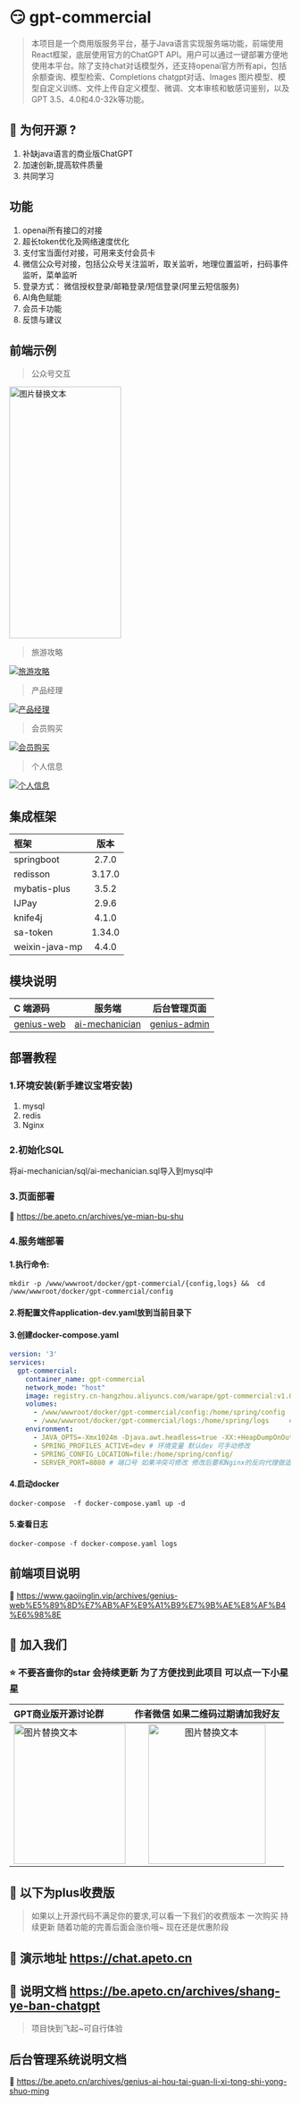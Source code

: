 # :smirk: gpt-commercial

> 本项目是一个商用版服务平台，基于Java语言实现服务端功能，前端使用React框架，底层使用官方的ChatGPT API。用户可以通过一键部署方便地使用本平台。除了支持chat对话模型外，还支持openai官方所有api，包括余额查询、模型检索、Completions chatgpt对话、Images 图片模型、模型自定义训练、文件上传自定义模型、微调、文本审核和敏感词鉴别，以及GPT 3.5、4.0和4.0-32k等功能。

## :raised_hands: 为何开源 ?
1. 补缺java语言的商业版ChatGPT
2. 加速创新,提高软件质量
3. 共同学习


## 功能
1. openai所有接口的对接
2. 超长token优化及网络速度优化
3. 支付宝当面付对接，可用来支付会员卡
4. 微信公众号对接，包括公众号关注监听，取关监听，地理位置监听，扫码事件监听，菜单监听
5. 登录方式： 微信授权登录/邮箱登录/短信登录(阿里云短信服务)
6. AI角色赋能
7. 会员卡功能
8. 反馈与建议



## 前端示例

> 公众号交互

<img src="https://github.com/apeto2/gpt-commercial/assets/131843341/73e87373-e707-4079-8a8e-8a3518450ef4?raw=true" alt="图片替换文本" width="200" height="450" align="bottom" />


> 旅游攻略

[![旅游攻略](http://be.apeto.cn/upload/image-qslc.png "Shiprock")](https://be.apeto.cn/archives/shang-ye-ban-chatgpt)

> 产品经理

[![产品经理](http://be.apeto.cn/upload/c%E7%AB%AF.png "Shiprock")](https://be.apeto.cn/archives/shang-ye-ban-chatgpt)
> 会员购买

[![会员购买](http://be.apeto.cn/upload/image-eksc.png "Shiprock")](https://be.apeto.cn/archives/shang-ye-ban-chatgpt)
> 个人信息

[![个人信息](http://be.apeto.cn/upload/image-qumb.png "Shiprock")](https://be.apeto.cn/archives/shang-ye-ban-chatgpt)

## 集成框架

| 框架             |   版本   | 
|:---------------|:------:|
| springboot     | 2.7.0  | 
| redisson       | 3.17.0 | 
| mybatis-plus   | 3.5.2  | 
| IJPay          | 2.9.6  | 
| knife4j        | 4.1.0  | 
| sa-token       | 1.34.0 | 
| weixin-java-mp | 4.4.0  | 



## 模块说明

|   C 端源码    |  服务端     | 后台管理页面 |
| :---        |    :----:   |:------:| 
|    [genius-web](genius-web)   |  [ai-mechanician](ai-mechanician)   |   [genius-admin](genius-admin)     |


## 部署教程

### 1.环境安装(新手建议宝塔安装)
1. mysql
2. redis
3. Nginx

### 2.初始化SQL
将ai-mechanician/sql/ai-mechanician.sql导入到mysql中

### 3.页面部署
:link: https://be.apeto.cn/archives/ye-mian-bu-shu

### 4.服务端部署

#### 1.执行命令:
```shell
mkdir -p /www/wwwroot/docker/gpt-commercial/{config,logs} &&  cd /www/wwwroot/docker/gpt-commercial/config
```
#### 2.将配置文件application-dev.yaml放到当前目录下

#### 3.创建docker-compose.yaml
```yaml
version: '3'
services:
  gpt-commercial:
    container_name: gpt-commercial
    network_mode: "host"
    image: registry.cn-hangzhou.aliyuncs.com/warape/gpt-commercial:v1.0.2
    volumes:
      - /www/wwwroot/docker/gpt-commercial/config:/home/spring/config  #config映射目录
      - /www/wwwroot/docker/gpt-commercial/logs:/home/spring/logs     #logs映射目录
    environment:
      - JAVA_OPTS=-Xmx1024m -Djava.awt.headless=true -XX:+HeapDumpOnOutOfMemoryError -XX:MaxGCPauseMillis=20 -XX:InitiatingHeapOccupancyPercent=35 -Xloggc:/home/spring/logs/gc.log -Dcom.sun.management.jmxremote -Dcom.sun.management.jmxremote.port=9876 -Dcom.sun.management.jmxremote.ssl=false -Dcom.sun.management.jmxremote.authenticate=false -Dlogging.file.path=/home/spring/logs -Duser.timezone=Asia/Shanghai -Dfile.encoding=UTF-8
      - SPRING_PROFILES_ACTIVE=dev # 环境变量 默认dev 可手动修改
      - SPRING_CONFIG_LOCATION=file:/home/spring/config/
      - SERVER_PORT=8080 # 端口号 如果冲突可修改 修改后要和Nginx的反向代理做适配 
```

#### 4.启动docker
```shell
docker-compose  -f docker-compose.yaml up -d
```
#### 5.查看日志
```shell
docker-compose -f docker-compose.yaml logs
```

## 前端项目说明
:link: https://www.gaojinglin.vip/archives/genius-web%E5%89%8D%E7%AB%AF%E9%A1%B9%E7%9B%AE%E8%AF%B4%E6%98%8E



## 💬 加入我们

### ⭐️ 不要吝啬你的star 会持续更新 为了方便找到此项目 可以点一下小星星

|  GPT商业版开源讨论群    | 作者微信 如果二维码过期请加我好友 |
| :---        |    :----:  |
|  <img src="https://github.com/apeto2/gpt-commercial/assets/131843341/91e1ddad-20ff-46c1-be4b-fe81436bf38d?raw=true" alt="图片替换文本" width="200" height="250" align="bottom" />     |  <img src="https://github.com/apeto2/gpt-commercial/assets/131843341/b6a8b5e2-4448-4e03-9335-9252eb55467b" alt="图片替换文本" width="210" height="250" align="bottom" />     | 



## :100: 以下为plus收费版

> 如果以上开源代码不满足你的要求,可以看一下我们的收费版本 一次购买 持续更新 随着功能的完善后面会涨价哦~ 现在还是优惠阶段

## :link: 演示地址 https://chat.apeto.cn

## :link: 说明文档 https://be.apeto.cn/archives/shang-ye-ban-chatgpt
> 项目快到飞起~可自行体验

## 后台管理系统说明文档

:link: https://be.apeto.cn/archives/genius-ai-hou-tai-guan-li-xi-tong-shi-yong-shuo-ming

